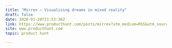 ```yaml
---
title: "Mirrex — Visualising dreams in mixed reality"
draft: false
date: 2020-01-28T21:53:36Z
link: https://www.producthunt.com/posts/mirrex?utm_medium=RSS&utm_source=hune
site: www.producthunt.com
topic: product hunt  

---
```

